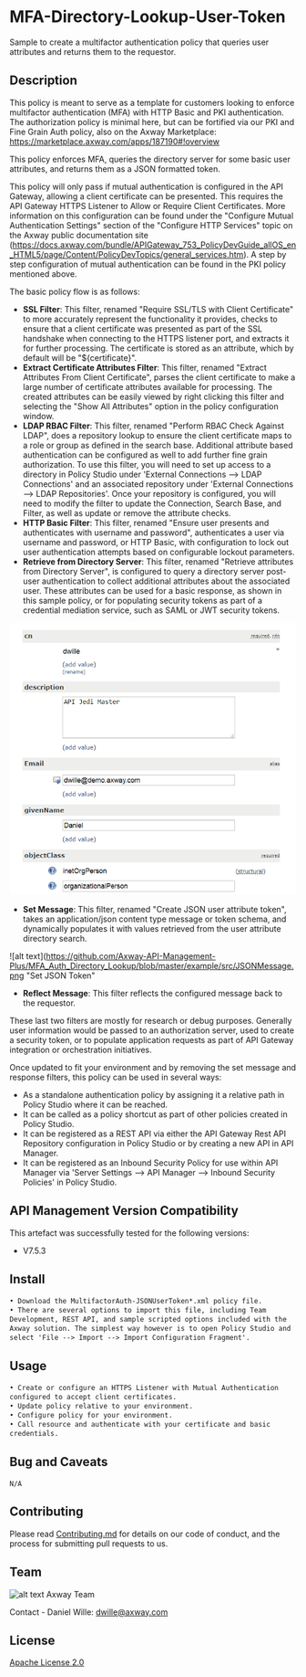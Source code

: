 # MFA-Directory-Lookup-User-Token
Sample to create a multifactor authentication policy that queries user attributes and returns them to the requestor.

## Description

This policy is meant to serve as a template for customers looking to enforce multifactor authentication (MFA) with HTTP Basic and PKI authentication. The authorization policy is minimal here, but can be fortified via our PKI and Fine Grain Auth policy, also on the Axway Marketplace: https://marketplace.axway.com/apps/187190#!overview

This policy enforces MFA, queries the directory server for some basic user attributes, and returns them as a JSON formatted token.

This policy will only pass if mutual authentication is configured in the API Gateway, allowing a client certificate can be presented. This requires the API Gateway HTTPS Listener to Allow or Require Client Certificates. More information on this configuration can be found under the "Configure Mutual Authentication Settings" section of the "Configure HTTP Services" topic on the Axway public documentation site (https://docs.axway.com/bundle/APIGateway_753_PolicyDevGuide_allOS_en_HTML5/page/Content/PolicyDevTopics/general_services.htm). A step by step configuration of mutual authentication can be found in the PKI policy mentioned above.

The basic policy flow is as follows:

- **SSL Filter**: This filter, renamed "Require SSL/TLS with Client Certificate" to more accurately represent the functionality it provides, checks to ensure that a client certificate was presented as part of the SSL handshake when connecting to the HTTPS listener port, and extracts it for further processing. The certificate is stored as an attribute, which by default will be "${certificate}". 
- **Extract Certificate Attributes Filter**: This filter, renamed "Extract Attributes From Client Certificate", parses the client certificate to make a large number of certificate attributes available for processing. The created attributes can be easily viewed by right clicking this filter and selecting the "Show All Attributes" option in the policy configuration window.
- **LDAP RBAC Filter**: This filter, renamed "Perform RBAC Check Against LDAP", does a repository lookup to ensure the client certificate maps to a role or group as defined in the search base. Additional attribute based authentication can be configured as well to add further fine grain authorization. To use this filter, you will need to set up access to a directory in Policy Studio under 'External Connections --> LDAP Connections' and an associated repository under 'External Connections --> LDAP Repositories'. Once your repository is configured, you will need to modify the filter to update the Connection, Search Base, and Filter, as well as update or remove the attribute checks.
- **HTTP Basic Filter**: This filter, renamed "Ensure user presents and authenticates with username and password", authenticates a user via username and password, or HTTP Basic, with configuration to lock out user authentication attempts based on configurable lockout parameters.
- **Retrieve from Directory Server**: This filter, renamed "Retrieve attributes from Directory Server", is configured to query a directory server post-user authentication to collect additional attributes about the associated user. These attributes can be used for a basic response, as shown in this sample policy, or for populating security tokens as part of a credential mediation service, such as SAML or JWT security tokens.

![alt text](https://github.com/Axway-API-Management-Plus/MFA_Auth_Directory_Lookup/blob/master/example/src/directoryScreenshot.png "Directory Attributes")

- **Set Message**: This filter, renamed "Create JSON user attribute token", takes an application/json content type message or token schema, and dynamically populates it with values retrieved from the user attribute directory search.

![alt text](https://github.com/Axway-API-Management-Plus/MFA_Auth_Directory_Lookup/blob/master/example/src/JSONMessage.png "Set JSON Token"

- **Reflect Message**: This filter reflects the configured message back to the requestor.

These last two filters are mostly for research or debug purposes. Generally user information would be passed to an authorization server, used to create a security token, or to populate application requests as part of API Gateway integration or orchestration initiatives.

Once updated to fit your environment and by removing the set message and response filters, this policy can be used in several ways:
- As a standalone authentication policy by assigning it a relative path in Policy Studio where it can be reached.
- It can be called as a policy shortcut as part of other policies created in Policy Studio.
- It can be registered as a REST API via either the API Gateway Rest API Repository configuration in Policy Studio or by creating a new API in API Manager.
- It can be registered as an Inbound Security Policy for use within API Manager via 'Server Settings --> API Manager --> Inbound Security Policies' in Policy Studio.

## API Management Version Compatibility
This artefact was successfully tested for the following versions:
- V7.5.3


## Install

```
• Download the MultifactorAuth-JSONUserToken*.xml policy file.
• There are several options to import this file, including Team Development, REST API, and sample scripted options included with the Axway solution. The simplest way however is to open Policy Studio and select 'File --> Import --> Import Configuration Fragment'.
```

## Usage

```
• Create or configure an HTTPS Listener with Mutual Authentication configured to accept client certificates.
• Update policy relative to your environment.
• Configure policy for your environment.
• Call resource and authenticate with your certificate and basic credentials.
```

## Bug and Caveats

```
N/A
```

## Contributing

Please read [Contributing.md](https://github.com/Axway-API-Management/Common/blob/master/Contributing.md) for details on our code of conduct, and the process for submitting pull requests to us.


## Team

![alt text][Axwaylogo] Axway Team

[Axwaylogo]: https://github.com/Axway-API-Management/Common/blob/master/img/AxwayLogoSmall.png  "Axway logo"

Contact - Daniel Wille: dwille@axway.com

## License
[Apache License 2.0](/LICENSE)

